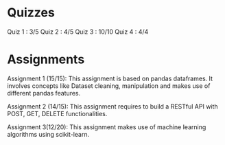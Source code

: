 # Quizzes

Quiz 1 : 3/5
Quiz 2 : 4/5
Quiz 3 : 10/10
Quiz 4 : 4/4

# Assignments

Assignment 1 (15/15): This assignment is based on pandas dataframes. It involves concepts like Dataset cleaning, manipulation and makes use of different pandas features.

Assignment 2 (14/15): This assignment requires to build a RESTful API with POST, GET, DELETE functionalities. 

Assignment 3(12/20): This assignment makes use of machine learning algorithms using scikit-learn.



